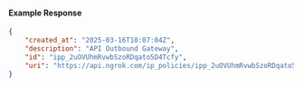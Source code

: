 <!-- Code generated for API Clients. DO NOT EDIT. -->

#### Example Response

```json
{
	"created_at": "2025-03-16T10:07:04Z",
	"description": "API Outbound Gateway",
	"id": "ipp_2uOVUhmRvwbSzoRDqato5D4Tcfy",
	"uri": "https://api.ngrok.com/ip_policies/ipp_2uOVUhmRvwbSzoRDqato5D4Tcfy"
}
```
